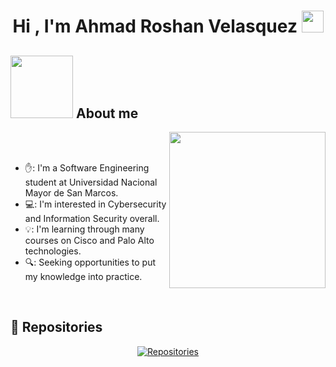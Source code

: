 <h1 align="center">Hi , I'm Ahmad Roshan Velasquez <img src="https://media.giphy.com/media/hvRJCLFzcasrR4ia7z/giphy.gif" width="35"></h1>

## <picture><img src = "https://media2.giphy.com/media/v1.Y2lkPTc5MGI3NjExdnYxMXp3MnJncGdzZnFlY3h3ODN3NDR5c2R1YWRudGh5YjRoNXRwOCZlcD12MV9pbnRlcm5hbF9naWZfYnlfaWQmY3Q9cw/060oqXZ1jYTj0szFaQ/giphy.gif" width = 100px></picture> About me

<picture> <img align="right" src="https://media2.giphy.com/media/v1.Y2lkPTc5MGI3NjExMGk2bXVwaGxrNWFyMDNzdWM3OTRqMm0zdDgwZDdhZWkweXV6ZTQ3aiZlcD12MV9pbnRlcm5hbF9naWZfYnlfaWQmY3Q9cw/WUlplcMpOCEmTGBtBW/giphy.gif" width = 250px></picture>

<br><br>

- ✋:  I'm a Software Engineering student at Universidad Nacional Mayor de San Marcos. 
- 💻:  I'm interested in Cybersecurity and Information Security overall.
- 💡: I'm learning through many courses on Cisco and Palo Alto technologies.
- 🔍: Seeking opportunities to put my knowledge into practice.
<br>

## 📂 Repositories

<p align="center">
  <a href="https://github.com/AhmadVel?tab=repositories"><img alt="Repositories" src="https://img.shields.io/badge/-My%20Repositories-181717?style=for-the-badge&logo=github&logoColor=white"></a>
</p>
